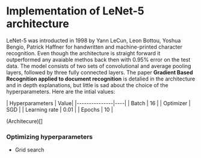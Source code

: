 # Implementation of LeNet-5 architecture

LeNet-5 was introducted in 1998 by Yann LeCun, Leon Bottou, Yoshua Bengio, Patrick Haffner for handwritten and machine-printed character recognition. Even though the architecture is straight forward it outperformed any avaiable methos back then with 0.95% error on the test data. The model consists of two sets of convolutional and average pooling layers, followed by three fully connected layers. The paper __Gradient Based Recognition applied to document recognition__ is detalied in the architecture and in depth explanations, but little is sad about the choice of the hyperparameters. Here are the intial values:

| Hyperparameters | Value| 
|*---------------*|*----*|
| Batch           | 16   |
| Optimizer       | SGD  |
| Learning rate   | 0.01 |
| Epochs          | 10   |

 (Architecure)[] 

### Optimizing hyperparameters 
- Grid search
